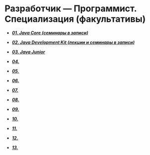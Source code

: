# Разработчик — Программист. Специализация (факультативы) 

- ***[01. Java Core (семинары в записи)](https://github.com/olgashenkel/GeekBrains-technological_specialization/tree/main/01.%20Java%20Core)***

- ***[02. Java Development Kit (лекции и семинары в записи)](https://github.com/olgashenkel/GeekBrains-technological_specialization/blob/main/02.%20Java%20Development%20Kit/Java%20Development%20Kit.md)***

- ***[03. Java Junior]()***

- ***[04. ]()***

- ***[05. ]()***

- ***[06. ]()***

- ***[07. ]()***

- ***[08. ]()***

- ***[09. ]()***

- ***[10. ]()***

- ***[11. ]()***

- ***[12. ]()***

- ***[13. ]()***

